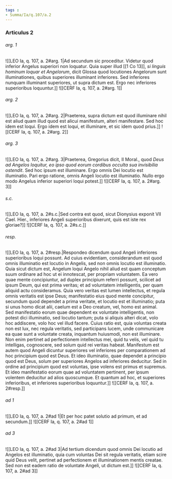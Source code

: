 ```yaml
---
tags : 
- Summa/Ia/q.107/a.2
---
```


### Articulus 2

###### arg. 1
![[LEO Ia, q. 107, a. 2#arg. 1|Ad secundum sic proceditur. Videtur quod inferior Angelus superiori non loquatur. Quia super illud [[1 Co 13]], *si linguis hominum loquar et Angelorum*, dicit Glossa quod locutiones Angelorum sunt illuminationes, quibus superiores illuminant inferiores. Sed inferiores nunquam illuminant superiores, ut supra dictum est. Ergo nec inferiores superioribus loquuntur.]]
![[CERF Ia, q. 107, a. 2#arg. 1]]

###### arg. 2
![[LEO Ia, q. 107, a. 2#arg. 2|Praeterea, supra dictum est quod illuminare nihil est aliud quam illud quod est alicui manifestum, alteri manifestare. Sed hoc idem est loqui. Ergo idem est loqui, et illuminare, et sic idem quod prius.]]
![[CERF Ia, q. 107, a. 2#arg. 2]]

###### arg. 3
![[LEO Ia, q. 107, a. 2#arg. 3|Praeterea, Gregorius dicit, II Moral., quod *Deus ad Angelos loquitur, eo ipso quod eorum cordibus occulta sua invisibilia ostendit*. Sed hoc ipsum est illuminare. Ergo omnis Dei locutio est illuminatio. Pari ergo ratione, omnis Angeli locutio est illuminatio. Nullo ergo modo Angelus inferior superiori loqui potest.]]
![[CERF Ia, q. 107, a. 2#arg. 3]]

###### s.c.
![[LEO Ia, q. 107, a. 2#s.c.|Sed contra est quod, sicut Dionysius exponit VII Cael. Hier., inferiores Angeli superioribus dixerunt, quis est iste rex gloriae?]]
![[CERF Ia, q. 107, a. 2#s.c.]]

###### resp.
![[LEO Ia, q. 107, a. 2#resp.|Respondeo dicendum quod Angeli inferiores superioribus loqui possunt. Ad cuius evidentiam, considerandum est quod omnis illuminatio est locutio in Angelis, sed non omnis locutio est illuminatio. Quia sicut dictum est, Angelum loqui Angelo nihil aliud est quam conceptum suum ordinare ad hoc ut ei innotescat, per propriam voluntatem. Ea vero quae mente concipiuntur, ad duplex principium referri possunt, scilicet ad ipsum Deum, qui est prima veritas; et ad voluntatem intelligentis, per quam aliquid actu consideramus. Quia vero veritas est lumen intellectus, et regula omnis veritatis est ipse Deus; manifestatio eius quod mente concipitur, secundum quod dependet a prima veritate, et locutio est et illuminatio; puta si unus homo dicat alii, caelum est a Deo creatum, vel, homo est animal. Sed manifestatio eorum quae dependent ex voluntate intelligentis, non potest dici illuminatio, sed locutio tantum; puta si aliquis alteri dicat, volo hoc addiscere, volo hoc vel illud facere. Cuius ratio est, quia voluntas creata non est lux, nec regula veritatis, sed participans lucem, unde communicare ea quae sunt a voluntate creata, inquantum huiusmodi, non est illuminare. Non enim pertinet ad perfectionem intellectus mei, quid tu velis, vel quid tu intelligas, cognoscere, sed solum quid rei veritas habeat. Manifestum est autem quod Angeli dicuntur superiores vel inferiores per comparationem ad hoc principium quod est Deus. Et ideo illuminatio, quae dependet a principio quod est Deus, solum per superiores Angelos ad inferiores deducitur. Sed in ordine ad principium quod est voluntas, ipse volens est primus et supremus. Et ideo manifestatio eorum quae ad voluntatem pertinent, per ipsum volentem deducitur ad alios quoscumque. Et quantum ad hoc, et superiores inferioribus, et inferiores superioribus loquuntur.]]
![[CERF Ia, q. 107, a. 2#resp.]]

###### ad 1
![[LEO Ia, q. 107, a. 2#ad 1|Et per hoc patet solutio ad primum, et ad secundum.]]
![[CERF Ia, q. 107, a. 2#ad 1]]

###### ad 3
![[LEO Ia, q. 107, a. 2#ad 3|Ad tertium dicendum quod omnis Dei locutio ad Angelos est illuminatio, quia cum voluntas Dei sit regula veritatis, etiam scire quid Deus velit, pertinet ad perfectionem et illuminationem mentis creatae. Sed non est eadem ratio de voluntate Angeli, ut dictum est.]]
![[CERF Ia, q. 107, a. 2#ad 3]]

